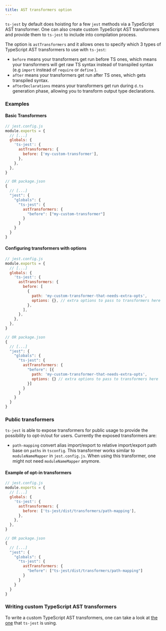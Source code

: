 ```yaml
---
title: AST transformers option
---
```


`ts-jest` by default does hoisting for a few `jest` methods via a TypeScript AST transformer. One can also create custom
TypeScript AST transformers and provide them to `ts-jest` to include into compilation process.

The option is `astTransformers` and it allows ones to specify which 3 types of TypeScript AST transformers to use with `ts-jest`:

- `before` means your transformers get run before TS ones, which means your transformers will get raw TS syntax
  instead of transpiled syntax (e.g `import` instead of `require` or `define` ).
- `after` means your transformers get run after TS ones, which gets transpiled syntax.
- `afterDeclarations` means your transformers get run during `d.ts` generation phase, allowing you to transform output type declarations.

### Examples

#### Basic Transformers

<div class="row"><div class="col-md-6" markdown="block">

```js
// jest.config.js
module.exports = {
  // [...]
  globals: {
    'ts-jest': {
      astTransformers: {
        before: ['my-custom-transformer'],
      },
    },
  },
}
```

</div><div class="col-md-6" markdown="block">

```js
// OR package.json
{
  // [...]
  "jest": {
    "globals": {
      "ts-jest": {
        astTransformers: {
          "before": ["my-custom-transformer"]
        }
      }
    }
  }
}
```

</div></div>

#### Configuring transformers with options

<div class="row"><div class="col-md-6" markdown="block">

```js
// jest.config.js
module.exports = {
  // [...]
  globals: {
    'ts-jest': {
      astTransformers: {
        before: [
          {
            path: 'my-custom-transformer-that-needs-extra-opts',
            options: {}, // extra options to pass to transformers here
          },
        ],
      },
    },
  },
}
```

</div><div class="col-md-6" markdown="block">

```js
// OR package.json
{
  // [...]
  "jest": {
    "globals": {
      "ts-jest": {
        astTransformers: {
          "before": [{
            path: 'my-custom-transformer-that-needs-extra-opts',
            options: {} // extra options to pass to transformers here
          }]
        }
      }
    }
  }
}
```

</div></div>

### Public transformers

`ts-jest` is able to expose transformers for public usage to provide the possibility to opt-in/out for users. Currently
the exposed transformers are:

- `path-mapping` convert alias import/export to relative import/export path base on `paths` in `tsconfig`.
  This transformer works similar to `moduleNameMapper` in `jest.config.js`. When using this transformer, one might not need
  `moduleNameMapper` anymore.

#### Example of opt-in transformers

<div class="row"><div class="col-md-6" markdown="block">

```js
// jest.config.js
module.exports = {
  // [...]
  globals: {
    'ts-jest': {
      astTransformers: {
        before: ['ts-jest/dist/transformers/path-mapping'],
      },
    },
  },
}
```

</div><div class="col-md-6" markdown="block">

```js
// OR package.json
{
  // [...]
  "jest": {
    "globals": {
      "ts-jest": {
        astTransformers: {
          "before": ["ts-jest/dist/transformers/path-mapping"]
        }
      }
    }
  }
}
```

</div></div>

### Writing custom TypeScript AST transformers

To write a custom TypeScript AST transformers, one can take a look at [the one](https://github.com/kulshekhar/ts-jest/tree/master/src/transformers) that `ts-jest` is using.
